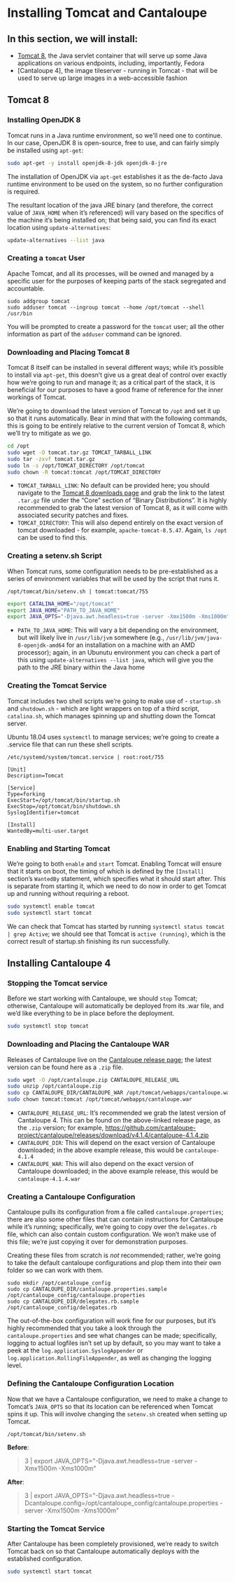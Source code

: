 # Installing Tomcat and Cantaloupe

## In this section, we will install:
- [Tomcat 8](https://tomcat.apache.org/download-80.cgi), the Java servlet container that will serve up some Java applications on various endpoints, including, importantly, Fedora
- [Cantaloupe 4], the image tileserver - running in Tomcat - that will be used to serve up large images in a web-accessible fashion

## Tomcat 8

### Installing OpenJDK 8

Tomcat runs in a Java runtime environment, so we'll need one to continue. In our case, OpenJDK 8 is open-source, free to use, and can fairly simply be installed using `apt-get`:

```bash
sudo apt-get -y install openjdk-8-jdk openjdk-8-jre
```

The installation of OpenJDK via `apt-get` establishes it as the de-facto Java runtime environment to be used on the system, so no further configuration is required.

The resultant location of the java JRE binary (and therefore, the correct value of `JAVA_HOME` when it’s referenced) will vary based on the specifics of the machine it’s being installed on; that being said, you can find its exact location using `update-alternatives`:

```bash
update-alternatives --list java
```

### Creating a `tomcat` User

Apache Tomcat, and all its processes, will be owned and managed by a specific user for the purposes of keeping parts of the stack segregated and accountable.

```shell
sudo addgroup tomcat
sudo adduser tomcat --ingroup tomcat --home /opt/tomcat --shell /usr/bin
```

You will be prompted to create a password for the `tomcat` user; all the other information as part of the `adduser` command can be ignored.

### Downloading and Placing Tomcat 8

Tomcat 8 itself can be installed in several different ways; while it’s possible to install via `apt-get`, this doesn’t give us a great deal of control over exactly how we’re going to run and manage it; as a critical part of the stack, it is beneficial for our purposes to have a good frame of reference for the inner workings of Tomcat.

We’re going to download the latest version of Tomcat to `/opt` and set it up so that it runs automatically. Bear in mind that with the following commands, this is going to be entirely relative to the current version of Tomcat 8, which we’ll try to mitigate as we go.

```bash
cd /opt
sudo wget -O tomcat.tar.gz TOMCAT_TARBALL_LINK
sudo tar -zxvf tomcat.tar.gz
sudo ln -s /opt/TOMCAT_DIRECTORY /opt/tomcat
sudo chown -R tomcat:tomcat /opt/TOMCAT_DIRECTORY
```
- `TOMCAT_TARBALL_LINK`: No default can be provided here; you should navigate to the [Tomcat 8 downloads page](https://tomcat.apache.org/download-80.cgi) and grab the link to the latest `.tar.gz` file under the “Core” section of “Binary Distributions”. It is highly recommended to grab the latest version of Tomcat 8, as it will come with associated security patches and fixes.
- `TOMCAT_DIRECTORY`: This will also depend entirely on the exact version of tomcat downloaded - for example, `apache-tomcat-8.5.47`. Again, `ls /opt` can be used to find this.

### Creating a setenv.sh Script

When Tomcat runs, some configuration needs to be pre-established as a series of environment variables that will be used by the script that runs it.

`/opt/tomcat/bin/setenv.sh | tomcat:tomcat/755`
```bash
export CATALINA_HOME="/opt/tomcat"
export JAVA_HOME="PATH_TO_JAVA_HOME"
export JAVA_OPTS="-Djava.awt.headless=true -server -Xmx1500m -Xms1000m"
```
- `PATH_TO_JAVA_HOME`: This will vary a bit depending on the environment, but will likely live in `/usr/lib/jvm` somewhere (e.g., `/usr/lib/jvm/java-8-openjdk-amd64` for an installation on a machine with an AMD processor); again, in an Ubunutu environment you can check a part of this using `update-alternatives --list java`, which will give you the path to the JRE binary within the Java home

### Creating the Tomcat Service

Tomcat includes two shell scripts we’re going to make use of - `startup.sh` and `shutdown.sh` - which are light wrappers on top of a third script, `catalina.sh`, which manages spinning up and shutting down the Tomcat server.

Ubuntu 18.04 uses `systemctl` to manage services; we’re going to create a .service file that can run these shell scripts.

`/etc/systemd/system/tomcat.service | root:root/755`
```
[Unit]
Description=Tomcat

[Service]
Type=forking
ExecStart=/opt/tomcat/bin/startup.sh
ExecStop=/opt/tomcat/bin/shutdown.sh
SyslogIdentifier=tomcat

[Install]
WantedBy=multi-user.target
```

### Enabling and Starting Tomcat

We’re going to both `enable` and `start` Tomcat. Enabling Tomcat will ensure that it starts on boot, the timing of which is defined by the `[Install]` section’s `WantedBy` statement, which specifies what it should start after. This is separate from starting it, which we need to do now in order to get Tomcat up and running without requiring a reboot.

```bash
sudo systemctl enable tomcat
sudo systemctl start tomcat
```

We can check that Tomcat has started by running `systemctl status tomcat | grep Active`; we should see that Tomcat is `active (running)`, which is the correct result of startup.sh finishing its run successfully.

## Installing Cantaloupe 4

### Stopping the Tomcat service

Before we start working with Cantaloupe, we should `stop` Tomcat; otherwise, Cantaloupe will automatically be deployed from its .war file, and we’d like everything to be in place before the deployment.

```bash
sudo systemctl stop tomcat
```

### Downloading and Placing the Cantaloupe WAR

Releases of Cantaloupe live on the [Cantaloupe release page](https://github.com/cantaloupe-project/cantaloupe/releases); the latest version can be found here as a `.zip` file.

```bash
sudo wget -O /opt/cantaloupe.zip CANTALOUPE_RELEASE_URL
sudo unzip /opt/cantaloupe.zip
sudo cp CANTALOUPE_DIR/CANTALOUPE_WAR /opt/tomcat/webapps/cantaloupe.war
sudo chown tomcat:tomcat /opt/tomcat/webapps/cantaloupe.war
```
- `CANTALOUPE_RELEASE_URL`: It’s recommended we grab the latest version of Cantaloupe 4. This can be found on the above-linked release page, as the `.zip` version; for example, https://github.com/cantaloupe-project/cantaloupe/releases/download/v4.1.4/cantaloupe-4.1.4.zip 
- `CANTALOUPE_DIR`: This will depend on the exact version of Cantaloupe downloaded; in the above example release, this would be `cantaloupe-4.1.4`
- `CANTALOUPE_WAR`: This will also depend on the exact version of Cantaloupe downloaded; in the above example release, this would be `cantaloupe-4.1.4.war`

### Creating a Cantaloupe Configuration

Cantaloupe pulls its configuration from a file called `cantaloupe.properties`; there are also some other files that can contain instructions for Cantaloupe while it’s running; specifically, we’re going to copy over the `delegates.rb` file, which can also contain custom configuration. We won’t make use of this file; we’re just copying it over for demonstration purposes.

Creating these files from scratch is *not* recommended; rather, we’re going to take the default cantaloupe configurations and plop them into their own folder so we can work with them.

```shell
sudo mkdir /opt/cantaloupe_config
sudo cp CANTALOUPE_DIR/cantaloupe.properties.sample /opt/cantaloupe_config/cantaloupe.properties
sudo cp CANTALOUPE_DIR/delegates.rb.sample /opt/cantaloupe_config/delegates.rb
```

The out-of-the-box configuration will work fine for our purposes, but it’s highly recommended that you take a look through the `cantaloupe.properties` and see what changes can be made; specifically, logging to actual logfiles isn’t set up by default, so you may want to take a peek at the `log.application.SyslogAppender` or `log.application.RollingFileAppender`, as well as changing the logging level.

### Defining the Cantaloupe Configuration Location

Now that we have a Cantaloupe configuration, we need to make a change to Tomcat’s `JAVA_OPTS` so that its location can be referenced when Tomcat spins it up. This will involve changing the `setenv.sh` created when setting up Tomcat.

`/opt/tomcat/bin/setenv.sh`

**Before**:
> 3 | export JAVA_OPTS="-Djava.awt.headless=true -server -Xmx1500m -Xms1000m"

**After**:
> 3 | export JAVA_OPTS="-Djava.awt.headless=true -Dcantaloupe.config=/opt/cantaloupe_config/cantaloupe.properties -server -Xmx1500m -Xms1000m"

### Starting the Tomcat Service

After Cantaloupe has been completely provisioned, we’re ready to switch Tomcat back on so that Cantaloupe automatically deploys with the established configuration.

```bash
sudo systemctl start tomcat
```
